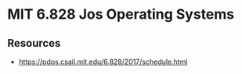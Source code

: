 # MIT 6.828 Jos Operating Systems

## Resources
- https://pdos.csail.mit.edu/6.828/2017/schedule.html

